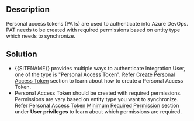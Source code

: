 ## Description

Personal access tokens (PATs) are used to authenticate into Azure DevOps. PAT needs to be created with required permissions based on entity type which needs to synchronize. 

## Solution

* {{SITENAME}} provides multiple ways to authenticate Integration User, one of the type is "Personal Access Token". Refer [Create Personal Access Token](../../../../connectors/team-foundation-server.md#cloud-vsts-pat) section to learn about how to create a Personal Access Token.
* Personal Access Token should be created with required permissions. Permissions are vary based on entity type you want to synchronize. Refer [Personal Access Token Minimum Required Permission](../../../../connectors/team-foundation-server.md#personal-access-token-minimum-required-permission) section under **User privileges** to learn about which permissions are required.

